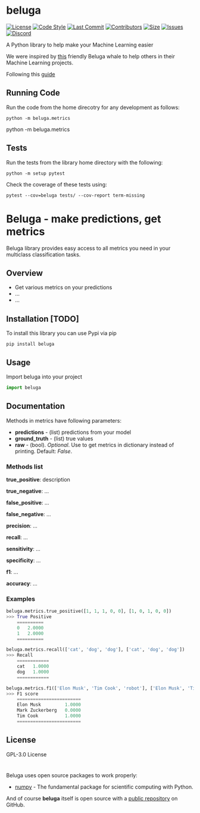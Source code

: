 # beluga

[![License](https://img.shields.io/github/license/datasciencewithdaniel/beluga?style=plastic)](https://github.com/datasciencewithdaniel/beluga/blob/main/LICENSE)
[![Code Style](https://img.shields.io/badge/code%20style-black-000000.svg?style=plastic)](https://github.com/psf/black)
[![Last Commit](https://img.shields.io/github/last-commit/datasciencewithdaniel/beluga?style=plastic)](https://github.com/datasciencewithdaniel/beluga/commits/main)
[![Contributors](https://img.shields.io/github/contributors/datasciencewithdaniel/beluga?style=plastic)](https://github.com/datasciencewithdaniel/beluga/graphs/contributors)
[![Size](https://img.shields.io/github/repo-size/datasciencewithdaniel/beluga?style=plastic)]()
[![Issues](https://img.shields.io/github/issues/datasciencewithdaniel/beluga?style=plastic)](https://github.com/datasciencewithdaniel/beluga/issues)
[![Discord](https://img.shields.io/discord/851059417562742854?style=plastic)](https://discord.gg/D3KfXbdZgk)

A Python library to help make your Machine Learning easier

We were inspired by [this](https://www.youtube.com/watch?v=0qRgWubbPxQ) friendly Beluga whale to help others in their Machine Learning projects.

Following this [guide](https://medium.com/analytics-vidhya/how-to-create-a-python-library-7d5aea80cc3f)

## Running Code
Run the code from the home direcotry for any development as follows:
```
python -m beluga.metrics
```
python -m beluga.metrics
## Tests
Run the tests from the library home directory with the following:
```
python -m setup pytest
```
Check the coverage of these tests using:
```
pytest --cov=beluga tests/ --cov-report term-missing
```

# Beluga - make predictions, get metrics

Beluga library provides easy access to all metrics you need in your multiclass classification tasks.

## Overview

  - Get various metrics on your predictions
  - ...
  - ...

## Installation [TODO]

To install this library you can use Pypi via pip 

```
pip install beluga
```

## Usage

Import beluga into your project

```py
import beluga
```


## Documentation

Methods in metrics have following parameters:

* **predictions** - (list) predictions from your model
* **ground_truth** - (list) true values
* **raw** - (bool). *Optional*. Use to get metrics in dictionary instead of printing. Default: *False*.

### Methods list

**true_positive**: description

**true_negative**: ...

**false_positive**: ...

**false_negative**: ...

**precision**: ...

**recall**: ...

**sensitivity**: ...

**specificity**: ...

**f1**: ...

**accuracy**: ...

### Examples

```py
beluga.metrics.true_positive([1, 1, 1, 0, 0], [1, 0, 1, 0, 0])
>>> True Positive
    ==========
    0   2.0000
    1   2.0000
    ==========

beluga.metrics.recall(['cat', 'dog', 'dog'], ['cat', 'dog', 'dog'])
>>> Recall
    ============
    cat   1.0000
    dog   1.0000
    ============

beluga.metrics.f1(['Elon Musk', 'Tim Cook', 'robot'], ['Elon Musk', 'Tim Cook', 'Mark Zuckerberg'])
>>> F1 score
    ========================
    Elon Musk         1.0000
    Mark Zuckerberg   0.0000
    Tim Cook          1.0000
    ========================
```

License
----

GPL-3.0 License

#
Beluga uses open source packages to work properly:

* [numpy](https://github.com/numpy/numpy) - The fundamental package for scientific computing with Python.

And of course **beluga** itself is open source with a [public repository](https://github.com/datasciencewithdaniel/beluga) on GitHub.
